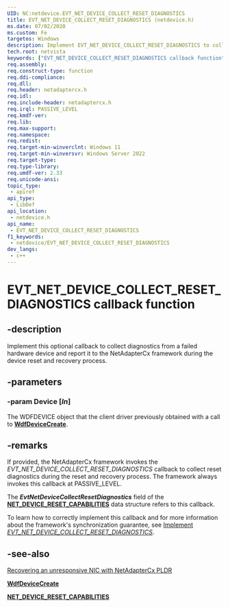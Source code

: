 ```yaml
---
UID: NC:netdevice.EVT_NET_DEVICE_COLLECT_RESET_DIAGNOSTICS
title: EVT_NET_DEVICE_COLLECT_RESET_DIAGNOSTICS (netdevice.h)
ms.date: 07/02/2020
ms.custom: Fe
targetos: Windows
description: Implement EVT_NET_DEVICE_COLLECT_RESET_DIAGNOSTICS to collect diagnostics from a failed hardware device and report it to the framework during the device reset and recovery process.
tech.root: netvista
keywords: ["EVT_NET_DEVICE_COLLECT_RESET_DIAGNOSTICS callback function"]
req.assembly:
req.construct-type: function
req.ddi-compliance:
req.dll:
req.header: netadaptercx.h
req.idl:
req.include-header: netadaptercx.h
req.irql: PASSIVE_LEVEL
req.kmdf-ver:
req.lib:
req.max-support:
req.namespace:
req.redist:
req.target-min-winverclnt: Windows 11
req.target-min-winversvr: Windows Server 2022
req.target-type:
req.type-library:
req.umdf-ver: 2.33
req.unicode-ansi:
topic_type:
 - apiref
api_type:
 - LibDef
api_location:
 - netdevice.h
api_name:
 - EVT_NET_DEVICE_COLLECT_RESET_DIAGNOSTICS
f1_keywords:
 - netdevice/EVT_NET_DEVICE_COLLECT_RESET_DIAGNOSTICS
dev_langs:
 - c++
---
```


# EVT_NET_DEVICE_COLLECT_RESET_DIAGNOSTICS callback function

## -description

Implement this optional callback to collect diagnostics from a failed hardware device and report it to the NetAdapterCx framework during the device reset and recovery process.

## -parameters

### -param Device [_In_]

The WDFDEVICE object that the client driver previously obtained with a call to [**WdfDeviceCreate**](../wdfdevice/nf-wdfdevice-wdfdevicecreate.md).

## -remarks

If provided, the NetAdapterCx framework invokes the *EVT_NET_DEVICE_COLLECT_RESET_DIAGNOSTICS* callback to collect reset diagnostics during the reset and recovery process. The framework always invokes this callback at PASSIVE_LEVEL.

The ***EvtNetDeviceCollectResetDiagnostics*** field of the [**NET_DEVICE_RESET_CAPABILITIES**](ns-netdevice-net_device_reset_capabilities.md) data structure refers to this callback.

To learn how to correctly implement this callback and for more information about the framework's synchronization guarantee, see [Implement *EVT_NET_DEVICE_COLLECT_RESET_DIAGNOSTICS*](/windows-hardware/drivers/netcx/platform-level-device-reset/#implement-EVT_NET_DEVICE_COLLECT_RESET_DIAGNOSTICS).

## -see-also

[Recovering an unresponsive NIC with NetAdapterCx PLDR](/windows-hardware/drivers/netcx/platform-level-device-reset/)

[**WdfDeviceCreate**](../wdfdevice/nf-wdfdevice-wdfdevicecreate.md)

[**NET_DEVICE_RESET_CAPABILITIES**](ns-netdevice-net_device_reset_capabilities.md)
